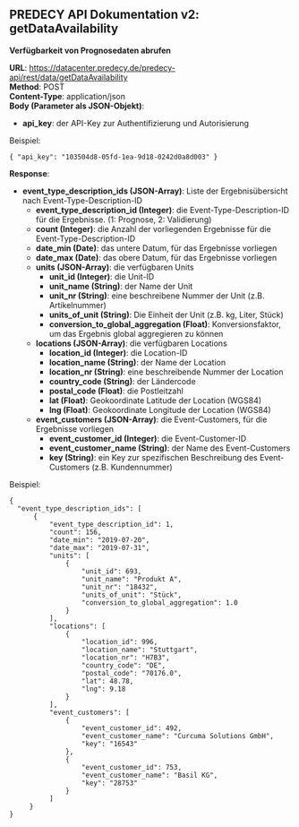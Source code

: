 ## PREDECY API Dokumentation v2: getDataAvailability

__Verfügbarkeit von Prognosedaten abrufen__

__URL__: https://datacenter.predecy.de/predecy-api/rest/data/getDataAvailability  
__Method__: POST  
__Content-Type__: application/json  
__Body (Parameter als JSON-Objekt)__:
  * __api_key__: der API-Key zur Authentifizierung und Autorisierung

  Beispiel:  
  ```
  { "api_key": "103504d8-05fd-1ea-9d18-0242d0a8d003" }
  ```
  
__Response__:
  * __event_type_description_ids (JSON-Array)__: Liste der Ergebnisübersicht nach Event-Type-Description-ID
    * __event_type_description_id (Integer)__: die Event-Type-Description-ID für die Ergebnisse. (1: Prognose, 2: Validierung)
    * __count (Integer)__: die Anzahl der vorliegenden Ergebnisse für die Event-Type-Description-ID 
    * __date_min (Date)__: das untere Datum, für das Ergebnisse vorliegen
    * __date_max (Date)__: das obere Datum, für das Ergebnisse vorliegen
    * __units (JSON-Array)__: die verfügbaren Units
      * __unit_id (Integer)__: die Unit-ID
      * __unit_name (String)__: der Name der Unit
      * __unit_nr (String)__: eine beschreibene Nummer der Unit (z.B. Artikelnummer)
      * __units_of_unit (String)__: Die Einheit der Unit (z.B. kg, Liter, Stück)
      * __conversion_to_global_aggregation (Float)__: Konversionsfaktor, um das Ergebnis global aggregieren zu können 
    * __locations (JSON-Array)__: die verfügbaren Locations
      * __location_id (Integer)__: die Location-ID
      * __location_name (String)__: der Name der Location
      * __location_nr (String)__: eine beschreibende Nummer der Location
      * __country_code (String)__: der Ländercode
      * __postal_code (Float)__: die Postleitzahl
      * __lat (Float)__: Geokoordinate Latitude der Location (WGS84)
      * __lng (Float)__: Geokoordinate Longitude der Location (WGS84)
    * __event_customers (JSON-Array)__: die Event-Customers, für die Ergebnisse vorliegen
      * __event_customer_id (Integer)__: die Event-Customer-ID
      * __event_customer_name (String)__: der Name des Event-Customers
      * __key (String)__: ein Key zur spezifischen Beschreibung des Event-Customers (z.B. Kundennummer)
  
  Beispiel: 
  ```
  {
    "event_type_description_ids": [
        {
            "event_type_description_id": 1,
            "count": 156,
            "date_min": "2019-07-20",
            "date_max": "2019-07-31",
            "units": [
                {
                    "unit_id": 693,
                    "unit_name": "Produkt A",
                    "unit_nr": "18432",
                    "units_of_unit": "Stück",
                    "conversion_to_global_aggregation": 1.0
                }
            ],
            "locations": [
                {
                    "location_id": 996,
                    "location_name": "Stuttgart",
                    "location_nr": "H7B3",
                    "country_code": "DE",
                    "postal_code": "70176.0",
                    "lat": 48.78,
                    "lng": 9.18
                }
            ],
            "event_customers": [
                {
                    "event_customer_id": 492,
                    "event_customer_name": "Curcuma Solutions GmbH",
                    "key": "16543"
                },
                {
                    "event_customer_id": 753,
                    "event_customer_name": "Basil KG",
                    "key": "28753"
                }
            ]
       }
  }
  ```
  
  